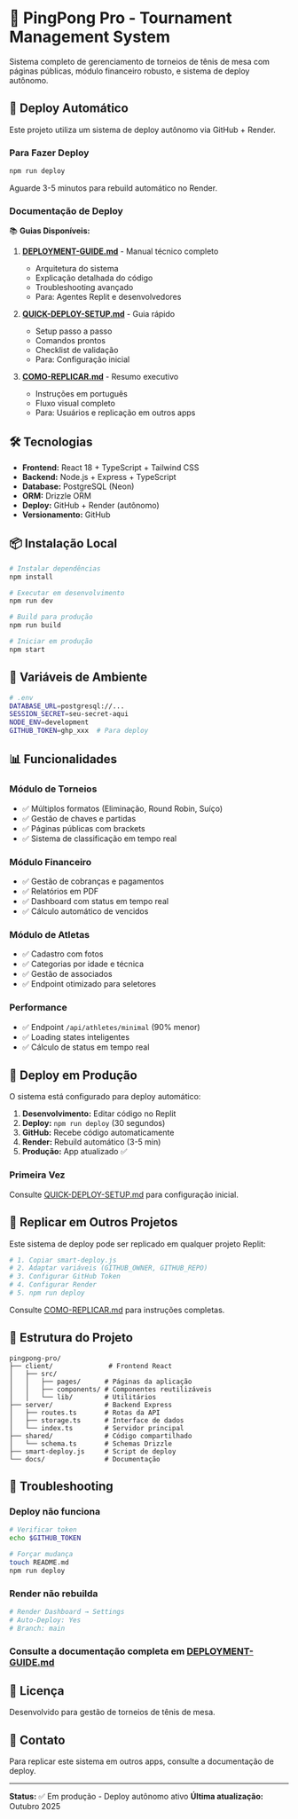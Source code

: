 # 🏓 PingPong Pro - Tournament Management System

Sistema completo de gerenciamento de torneios de tênis de mesa com páginas públicas, módulo financeiro robusto, e sistema de deploy autônomo.

## 🚀 Deploy Automático

Este projeto utiliza um sistema de deploy autônomo via GitHub + Render.

### Para Fazer Deploy

```bash
npm run deploy
```

Aguarde 3-5 minutos para rebuild automático no Render.

### Documentação de Deploy

📚 **Guias Disponíveis:**

1. **[DEPLOYMENT-GUIDE.md](./DEPLOYMENT-GUIDE.md)** - Manual técnico completo
   - Arquitetura do sistema
   - Explicação detalhada do código
   - Troubleshooting avançado
   - Para: Agentes Replit e desenvolvedores

2. **[QUICK-DEPLOY-SETUP.md](./QUICK-DEPLOY-SETUP.md)** - Guia rápido
   - Setup passo a passo
   - Comandos prontos
   - Checklist de validação
   - Para: Configuração inicial

3. **[COMO-REPLICAR.md](./COMO-REPLICAR.md)** - Resumo executivo
   - Instruções em português
   - Fluxo visual completo
   - Para: Usuários e replicação em outros apps

## 🛠️ Tecnologias

- **Frontend:** React 18 + TypeScript + Tailwind CSS
- **Backend:** Node.js + Express + TypeScript
- **Database:** PostgreSQL (Neon)
- **ORM:** Drizzle ORM
- **Deploy:** GitHub + Render (autônomo)
- **Versionamento:** GitHub

## 📦 Instalação Local

```bash
# Instalar dependências
npm install

# Executar em desenvolvimento
npm run dev

# Build para produção
npm run build

# Iniciar em produção
npm start
```

## 🔧 Variáveis de Ambiente

```bash
# .env
DATABASE_URL=postgresql://...
SESSION_SECRET=seu-secret-aqui
NODE_ENV=development
GITHUB_TOKEN=ghp_xxx  # Para deploy
```

## 📊 Funcionalidades

### Módulo de Torneios
- ✅ Múltiplos formatos (Eliminação, Round Robin, Suíço)
- ✅ Gestão de chaves e partidas
- ✅ Páginas públicas com brackets
- ✅ Sistema de classificação em tempo real

### Módulo Financeiro
- ✅ Gestão de cobranças e pagamentos
- ✅ Relatórios em PDF
- ✅ Dashboard com status em tempo real
- ✅ Cálculo automático de vencidos

### Módulo de Atletas
- ✅ Cadastro com fotos
- ✅ Categorias por idade e técnica
- ✅ Gestão de associados
- ✅ Endpoint otimizado para seletores

### Performance
- ✅ Endpoint `/api/athletes/minimal` (90% menor)
- ✅ Loading states inteligentes
- ✅ Cálculo de status em tempo real

## 🚀 Deploy em Produção

O sistema está configurado para deploy automático:

1. **Desenvolvimento:** Editar código no Replit
2. **Deploy:** `npm run deploy` (30 segundos)
3. **GitHub:** Recebe código automaticamente
4. **Render:** Rebuild automático (3-5 min)
5. **Produção:** App atualizado ✅

### Primeira Vez

Consulte [QUICK-DEPLOY-SETUP.md](./QUICK-DEPLOY-SETUP.md) para configuração inicial.

## 🔄 Replicar em Outros Projetos

Este sistema de deploy pode ser replicado em qualquer projeto Replit:

```bash
# 1. Copiar smart-deploy.js
# 2. Adaptar variáveis (GITHUB_OWNER, GITHUB_REPO)
# 3. Configurar GitHub Token
# 4. Configurar Render
# 5. npm run deploy
```

Consulte [COMO-REPLICAR.md](./COMO-REPLICAR.md) para instruções completas.

## 📝 Estrutura do Projeto

```
pingpong-pro/
├── client/              # Frontend React
│   ├── src/
│   │   ├── pages/      # Páginas da aplicação
│   │   ├── components/ # Componentes reutilizáveis
│   │   └── lib/        # Utilitários
├── server/             # Backend Express
│   ├── routes.ts       # Rotas da API
│   ├── storage.ts      # Interface de dados
│   └── index.ts        # Servidor principal
├── shared/             # Código compartilhado
│   └── schema.ts       # Schemas Drizzle
├── smart-deploy.js     # Script de deploy
└── docs/               # Documentação
```

## 🐛 Troubleshooting

### Deploy não funciona
```bash
# Verificar token
echo $GITHUB_TOKEN

# Forçar mudança
touch README.md
npm run deploy
```

### Render não rebuilda
```bash
# Render Dashboard → Settings
# Auto-Deploy: Yes
# Branch: main
```

### Consulte a documentação completa em [DEPLOYMENT-GUIDE.md](./DEPLOYMENT-GUIDE.md)

## 📄 Licença

Desenvolvido para gestão de torneios de tênis de mesa.

## 🤝 Contato

Para replicar este sistema em outros apps, consulte a documentação de deploy.

---

**Status:** ✅ Em produção - Deploy autônomo ativo
**Última atualização:** Outubro 2025
